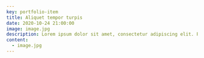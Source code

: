 ```yaml
---
key: portfolio-item
title: Aliquet tempor turpis
date: 2020-10-24 21:00:00
image: image.jpg
description: Lorem ipsum dolor sit amet, consectetur adipiscing elit. Praesent at tristique eros, vitae finibus velit. Curabitur non enim mollis, posuere tortor vitae, pellentesque leo. Cras egestas varius nibh, et euismod metus volutpat ut. Pellentesque at nisl eu arcu accumsan mollis. Donec est ipsum, molestie quis ornare id, accumsan id odio. Integer molestie urna quis arcu bibendum ultrices.
content:
  - image.jpg
---
```

